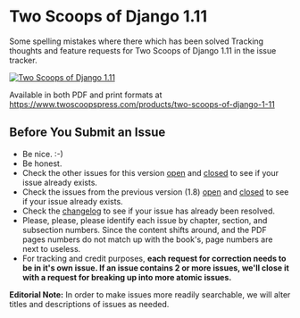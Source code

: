 Two Scoops of Django 1.11
===================================================

Some spelling mistakes where there which has been solved
Tracking thoughts and feature requests for Two Scoops of Django 1.11 in the issue tracker.

[![Two Scoops of Django 1.11](https://cdn.shopify.com/s/files/1/0304/6901/files/tsd-111-alpha-thumbnail.jpg?v=1493066333 "Two Scoops of Django 1.11")](https://www.twoscoopspress.com/products/two-scoops-of-django-1-11)
  
Available in both PDF and print formats at https://www.twoscoopspress.com/products/two-scoops-of-django-1-11

Before You Submit an Issue
----------------------------

* Be nice. :-)
* Be honest.
* Check the other issues for this version [open](https://github.com/twoscoops/two-scoops-of-django-1.11/issues?state=open) and [closed](https://github.com/twoscoops/two-scoops-of-django-1.11/issues?state=closed) to see if your issue already exists.
* Check the issues from the previous version (1.8) [open](https://github.com/twoscoops/two-scoops-of-django-1.8/issues?state=open) and [closed](https://github.com/twoscoops/two-scoops-of-django-1.8/issues?state=closed) to see if your issue already exists.
* Check the [changelog](https://github.com/twoscoops/two-scoops-of-django-1.11/blob/master/changelog.md) to see if your issue has already been resolved.
* Please, please, please identify each issue by chapter, section, and subsection numbers. Since the content shifts around, and the PDF pages numbers do not match up with the book's, page numbers are next to useless.
* For tracking and credit purposes, **each request for correction needs to be in it's own issue. If an issue contains 2 or more issues, we'll close it with a request for breaking up into more atomic issues.**

**Editorial Note:** In order to make issues more readily searchable, we will alter titles and descriptions of issues as needed.
